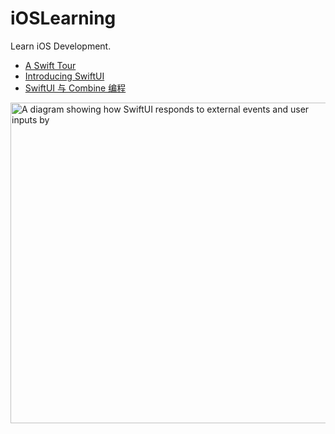 # iOSLearning

Learn iOS Development.

- [A Swift Tour](https://docs.swift.org/swift-book/GuidedTour/GuidedTour.html)
- [Introducing SwiftUI](https://developer.apple.com/tutorials/SwiftUI)
- [SwiftUI 与 Combine 编程](https://objccn.io/products/swift-ui)

<img alt="A diagram showing how SwiftUI responds to external events and user inputs by" src="https://tva1.sinaimg.cn/large/008eGmZEly1gn4g7pnvnij30sj0j7mxv.jpg" width="513" height="auto">

